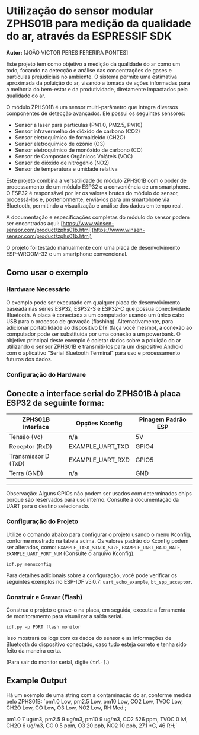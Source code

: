 
# Utilização do sensor modular ZPHS01B para medição da qualidade do ar, através da ESPRESSIF SDK

**Autor:** [JOÃO VICTOR PERES FERERIRA PONTES]

Este projeto tem como objetivo a medição da qualidade do ar como um todo, focando na detecção e análise das concentrações de gases e partículas prejudiciais no ambiente. O sistema permite uma estimativa aproximada da poluição do ar, visando a tomada de ações informadas para a melhoria do bem-estar e da produtividade, diretamente impactados pela qualidade do ar.

O módulo ZPHS01B é um sensor multi-parâmetro que integra diversos componentes de detecção avançados. Ele possui os seguintes sensores:
* Sensor a laser para partículas (PM1.0, PM2.5, PM10)
* Sensor infravermelho de dióxido de carbono (CO2)
* Sensor eletroquímico de formaldeído (CH2O)
* Sensor eletroquímico de ozônio (O3)
* Sensor eletroquímico de monóxido de carbono (CO)
* Sensor de Compostos Orgânicos Voláteis (VOC)
* Sensor de dióxido de nitrogênio (NO2)
* Sensor de temperatura e umidade relativa

Este projeto combina a versatilidade do módulo ZPHS01B com o poder de processamento de um módulo ESP32 e a conveniência de um smartphone. O ESP32 é responsável por ler os valores brutos do módulo do sensor, processá-los e, posteriormente, enviá-los para um smartphone via Bluetooth, permitindo a visualização e análise dos dados em tempo real.

A documentação e especificações completas do módulo do sensor podem ser encontradas aqui: [https://www.winsen-sensor.com/product/zphs01b.html](https://www.winsen-sensor.com/product/zphs01b.html)

O projeto foi testado manualmente com uma placa de desenvolvimento ESP-WROOM-32 e um smartphone convencional.

## Como usar o exemplo

### Hardware Necessário

O exemplo pode ser executado em qualquer placa de desenvolvimento baseada nas séries ESP32, ESP32-S e ESP32-C que possua conectividade Bluetooth. A placa é conectada a um computador usando um único cabo USB para o processo de gravação (flashing). Alternativamente, para adicionar portabilidade ao dispositivo DIY (faça você mesmo), a conexão ao computador pode ser substituída por uma conexão a um powerbank. O objetivo principal deste exemplo é coletar dados sobre a poluição do ar utilizando o sensor ZPHS01B e transmiti-los para um dispositivo Android com o aplicativo "Serial Bluetooth Terminal" para uso e processamento futuros dos dados.

### Configuração do Hardware

Conecte a interface serial do ZPHS01B à placa ESP32 da seguinte forma:
  ---------------------------------------------------------------------
  | ZPHS01B Interface     | Opções Kconfig     | Pinagem Padrão ESP   |
  | ----------------------|--------------------|----------------------|
  | Tensão (Vc)           | n/a                | 5V                   |
  | Receptor (RxD)        | EXAMPLE_UART_TXD   | GPIO4                |
  | Transmissor D (TxD)   | EXAMPLE_UART_RXD   | GPIO5                |
  | Terra (GND)           | n/a                | GND                  |
  ---------------------------------------------------------------------

Observação: Alguns GPIOs não podem ser usados com determinados chips porque são reservados para uso interno. Consulte a documentação da UART para o destino selecionado.

### Configuração do Projeto

Utilize o comando abaixo para configurar o projeto usando o menu Kconfig, conforme mostrado na tabela acima. Os valores padrão do Kconfig podem ser alterados, como: `EXAMPLE_TASK_STACK_SIZE`, `EXAMPLE_UART_BAUD_RATE`, `EXAMPLE_UART_PORT_NUM` (Consulte o arquivo Kconfig).
```
idf.py menuconfig
```
Para detalhes adicionais sobre a configuração, você pode verificar os seguintes exemplos no ESP-IDF v5.0.7:
`uart_echo_example`, `bt_spp_acceptor`.


### Construir e Gravar (Flash)


Construa o projeto e grave-o na placa, em seguida, execute a ferramenta de monitoramento para visualizar a saída serial.

```
idf.py -p PORT flash monitor
```
Isso mostrará os logs com os dados do sensor e as informações de Bluetooth do dispositivo conectado, caso tudo esteja correto e tenha sido feito da maneira certa.

(Para sair do monitor serial, digite ``Ctrl-]``.)


## Example Output

Há um exemplo de uma string com a contaminação do ar, conforme medida pelo ZPHS01B:
`pm1.0 Low, pm2.5 Low, pm10 Low, CO2 Low, TVOC Low, CH2O Low, CO Low, O3 Low, NO2 Low, RH Med.;

pm1.0 7 ug/m3, pm2.5 9 ug/m3, pm10 9 ug/m3, CO2 526 ppm, TVOC 0 lvl, CH2O 6 ug/m3, CO 0.5 ppm, O3 20 ppb, NO2 10 ppb, 27.1 *C, 46 RH;`

